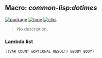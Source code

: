 ## Macro: ***common-lisp:dotimes***
[![package](https://img.shields.io/badge/Package-COMMON--LISP-5f9ea0.svg?style=social&colorA=999999)](../) [![type](https://img.shields.io/badge/Type-Macro-5f9ea0.svg?style=social&colorA=999999)](../#macro) [![clhs](https://img.shields.io/badge/CLHS-DOTIMES-5f9ea0.svg?style=social&colorA=999999)](http://www.lispworks.com/documentation/HyperSpec/Body/m_dotime.htm) 

> No description.

### Lambda list
```
((VAR COUNT &OPTIONAL RESULT) &BODY BODY)
```
